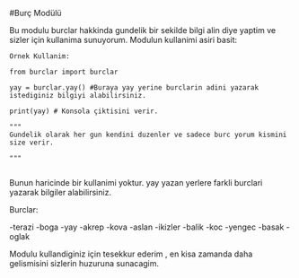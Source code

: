 #Burç Modülü


Bu modulu burclar hakkinda gundelik bir sekilde bilgi alin diye yaptim ve sizler için kullanima sunuyorum.
Modulun kullanimi asiri basit:


```
Ornek Kullanim:

from burclar import burclar

yay = burclar.yay() #Buraya yay yerine burclarin adini yazarak istediginiz bilgiyi alabilirsiniz.

print(yay) # Konsola çiktisini verir.

"""
Gundelik olarak her gun kendini duzenler ve sadece burc yorum kismini size verir.

"""


```
Bunun haricinde bir kullanimi yoktur. yay yazan yerlere farkli burclari yazarak bilgiler alabilirsiniz.

Burclar:

-terazi
-boga
-yay
-akrep
-kova
-aslan
-ikizler
-balik 
-koc
-yengec
-basak
-oglak

Modulu kullandiginiz için tesekkur ederim , en kisa zamanda daha gelismisini sizlerin huzuruna sunacagim.
